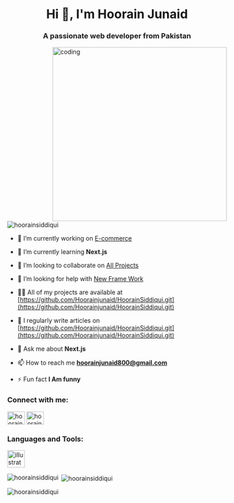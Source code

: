 <h1 align="center">Hi 👋, I'm Hoorain Junaid</h1>
<h3 align="center">A passionate web developer from Pakistan</h3>
<img align="right" alt="coding" width="400" src="https://i.pinimg.com/originals/73/4f/b6/734fb6ed44aa280fe7546f7035363faf.gif"> 

<p align="left"> <img src="https://komarev.com/ghpvc/?username=hoorainsiddiqui&label=Profile%20views&color=0e75b6&style=flat" alt="hoorainsiddiqui" /> </p>

- 🔭 I’m currently working on [E-commerce](https://github.com/Amnasiddiqui1234/amnaawais.git)

- 🌱 I’m currently learning **Next.js**

- 👯 I’m looking to collaborate on [All Projects](https://github.com/Amnasiddiqui1234/amnaawais.git)

- 🤝 I’m looking for help with [New Frame Work](https://github.com/Amnasiddiqui1234/amnaawais.git)

- 👨‍💻 All of my projects are available at [https://github.com/Hoorainjunaid/HoorainSiddiqui.git](https://github.com/Hoorainjunaid/HoorainSiddiqui.git)

- 📝 I regularly write articles on [https://github.com/Hoorainjunaid/HoorainSiddiqui.git](https://github.com/Hoorainjunaid/HoorainSiddiqui.git)

- 💬 Ask me about **Next.js**

- 📫 How to reach me **hoorainjunaid800@gmail.com**

- ⚡ Fun fact **I Am funny**

<h3 align="left">Connect with me:</h3>
<p align="left">
<a href="https://fb.com/hoorain junaid" target="blank"><img align="center" src="https://raw.githubusercontent.com/rahuldkjain/github-profile-readme-generator/master/src/images/icons/Social/facebook.svg" alt="hoorain junaid" height="30" width="40" /></a>
<a href="https://instagram.com/hoorainjunaid2419" target="blank"><img align="center" src="https://raw.githubusercontent.com/rahuldkjain/github-profile-readme-generator/master/src/images/icons/Social/instagram.svg" alt="hoorainjunaid2419" height="30" width="40" /></a>
</p>

<h3 align="left">Languages and Tools:</h3>
<p align="left"> <a href="https://www.adobe.com/in/products/illustrator.html" target="_blank" rel="noreferrer"> <img src="https://www.vectorlogo.zone/logos/adobe_illustrator/adobe_illustrator-icon.svg" alt="illustrator" width="40" height="40"/> </a> </p>

<p><img align="left" src="https://github-readme-stats.vercel.app/api/top-langs?username=hoorainsiddiqui&show_icons=true&locale=en&layout=compact" alt="hoorainsiddiqui" /></p>

<p>&nbsp;<img align="center" src="https://github-readme-stats.vercel.app/api?username=hoorainsiddiqui&show_icons=true&locale=en" alt="hoorainsiddiqui" /></p>

<p><img align="center" src="https://github-readme-streak-stats.herokuapp.com/?user=hoorainsiddiqui&" alt="hoorainsiddiqui" /></p>
